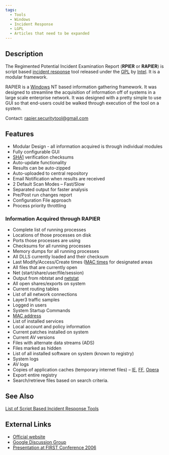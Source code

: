 ```yaml
---
tags:
  - Tools
  - Windows
  - Incident Response
  - LGPL
  - Articles that need to be expanded 
---
```

## Description

The Regimented Potential Incident Examination Report (**RPIER** or
**RAPIER**) is script based [incident response](incident_response.md) tool released under the
[GPL](gpl.md) by [Intel](intel.md). It is a
modular framework.

RAPIER is a [Windows](windows.md) NT based information gathering
framework. It was designed to streamline the acquisition of information
off of systems in a large scale enterprise network. It was designed with
a pretty simple to use GUI so that end-users could be walked through
execution of the tool on a system.

Contact: rapier.securitytool@gmail.com

## Features

- Modular Design - all information acquired is through individual
  modules
- Fully configurable GUI
- [SHA1](sha1.md) verification checksums
- Auto-update functionality
- Results can be auto-zipped
- Auto-uploaded to central repository
- Email Notification when results are received
- 2 Default Scan Modes – Fast/Slow
- Separated output for faster analysis
- Pre/Post run changes report
- Configuration File approach
- Process priority throttling

### Information Acquired through RAPIER

- Complete list of running processes
- Locations of those processes on disk
- Ports those processes are using
- Checksums for all running processes
- Memory dumps for all running processes
- All DLLS currently loaded and their checksum
- Last Modify/Access/Create times ([MAC times](mac_times.md)
  for designated areas
- All files that are currently open
- Net (start/share/user/file/session)
- Output from nbtstat and [netstat](netstat.md)
- All open shares/exports on system
- Current routing tables
- List of all network connections
- Layer3 traffic samples
- Logged in users
- System Startup Commands
- [MAC address](mac_address.md)
- List of installed services
- Local account and policy information
- Current patches installed on system
- Current AV versions
- Files with alternate data streams (ADS)
- Files marked as hidden
- List of all installed software on system (known to registry)
- System logs
- AV logs
- Copies of application caches (temporary internet files) –
  [IE](internet_explorer.md), [FF](Mozilla_Firefox "wikilink"),
  [Opera](opera.md)
- Export entire registry
- Search/retrieve files based on search criteria.

## See Also

[List of Script Based Incident Response
Tools](list_of_script_based_incident_response_tools.md)

## External Links

- [Official website](http://code.google.com/p/rapier/)
- [Google Discussion
  Group](http://groups.google.com/group/rapier-development?hl=en)
- [Presentation at FIRST Conference
  2006](http://www.first.org/conference/2006/program/rapier_-_a_1st_responders_info_collection_tool.html)